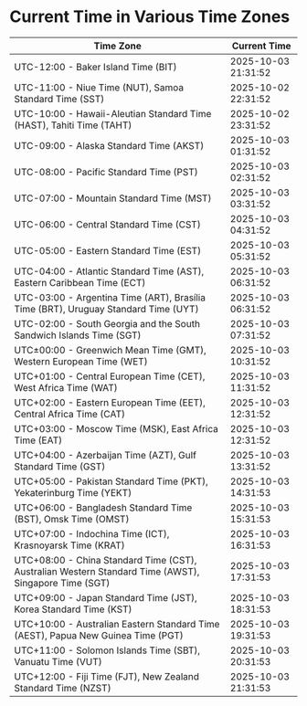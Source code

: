 # Current Time in Various Time Zones

| Time Zone | Current Time |
|-----------|--------------|
| UTC-12:00 - Baker Island Time (BIT) | 2025-10-03 21:31:52 |
| UTC-11:00 - Niue Time (NUT), Samoa Standard Time (SST) | 2025-10-02 22:31:52 |
| UTC-10:00 - Hawaii-Aleutian Standard Time (HAST), Tahiti Time (TAHT) | 2025-10-02 23:31:52 |
| UTC-09:00 - Alaska Standard Time (AKST) | 2025-10-03 01:31:52 |
| UTC-08:00 - Pacific Standard Time (PST) | 2025-10-03 02:31:52 |
| UTC-07:00 - Mountain Standard Time (MST) | 2025-10-03 03:31:52 |
| UTC-06:00 - Central Standard Time (CST) | 2025-10-03 04:31:52 |
| UTC-05:00 - Eastern Standard Time (EST) | 2025-10-03 05:31:52 |
| UTC-04:00 - Atlantic Standard Time (AST), Eastern Caribbean Time (ECT) | 2025-10-03 06:31:52 |
| UTC-03:00 - Argentina Time (ART), Brasília Time (BRT), Uruguay Standard Time (UYT) | 2025-10-03 06:31:52 |
| UTC-02:00 - South Georgia and the South Sandwich Islands Time (SGT) | 2025-10-03 07:31:52 |
| UTC±00:00 - Greenwich Mean Time (GMT), Western European Time (WET) | 2025-10-03 10:31:52 |
| UTC+01:00 - Central European Time (CET), West Africa Time (WAT) | 2025-10-03 11:31:52 |
| UTC+02:00 - Eastern European Time (EET), Central Africa Time (CAT) | 2025-10-03 12:31:52 |
| UTC+03:00 - Moscow Time (MSK), East Africa Time (EAT) | 2025-10-03 12:31:52 |
| UTC+04:00 - Azerbaijan Time (AZT), Gulf Standard Time (GST) | 2025-10-03 13:31:52 |
| UTC+05:00 - Pakistan Standard Time (PKT), Yekaterinburg Time (YEKT) | 2025-10-03 14:31:53 |
| UTC+06:00 - Bangladesh Standard Time (BST), Omsk Time (OMST) | 2025-10-03 15:31:53 |
| UTC+07:00 - Indochina Time (ICT), Krasnoyarsk Time (KRAT) | 2025-10-03 16:31:53 |
| UTC+08:00 - China Standard Time (CST), Australian Western Standard Time (AWST), Singapore Time (SGT) | 2025-10-03 17:31:53 |
| UTC+09:00 - Japan Standard Time (JST), Korea Standard Time (KST) | 2025-10-03 18:31:53 |
| UTC+10:00 - Australian Eastern Standard Time (AEST), Papua New Guinea Time (PGT) | 2025-10-03 19:31:53 |
| UTC+11:00 - Solomon Islands Time (SBT), Vanuatu Time (VUT) | 2025-10-03 20:31:53 |
| UTC+12:00 - Fiji Time (FJT), New Zealand Standard Time (NZST) | 2025-10-03 21:31:53 |
